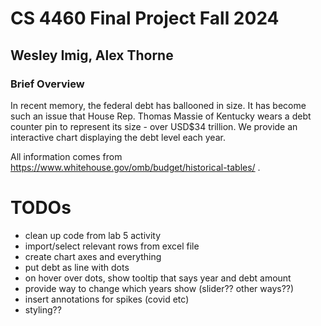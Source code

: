 # CS 4460 Final Project Fall 2024
## Wesley Imig, Alex Thorne

### Brief Overview
In recent memory, the federal debt has ballooned in size. It has become such an issue that House Rep. Thomas Massie of Kentucky wears a debt counter pin to represent its size - over USD$34 trillion. We provide an interactive chart displaying the debt level each year.

All information comes from https://www.whitehouse.gov/omb/budget/historical-tables/ .

# TODOs
- clean up code from lab 5 activity
- import/select relevant rows from excel file
- create chart axes and everything
- put debt as line with dots
- on hover over dots, show tooltip that says year and debt amount
- provide way to change which years show (slider?? other ways??)
- insert annotations for spikes (covid etc)
- styling??
